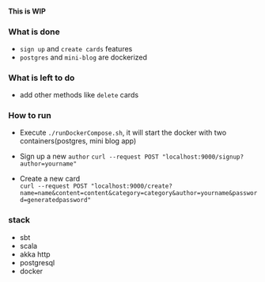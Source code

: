 #### This is WIP 

### What is done

- `sign up` and `create cards` features
- `postgres` and `mini-blog` are dockerized
 
### What is left to do
- add other methods like `delete` cards

### How to run

- Execute `./runDockerCompose.sh`, it will start the docker with two containers(postgres, mini blog app)

- Sign up a new `author`
`curl --request POST "localhost:9000/signup?author=yourname"`

- Create a new card  
`curl --request POST "localhost:9000/create?name=name&content=content&category=category&author=yourname&password=generatedpassword"`

### stack

- sbt
- scala
- akka http
- postgresql
- docker
